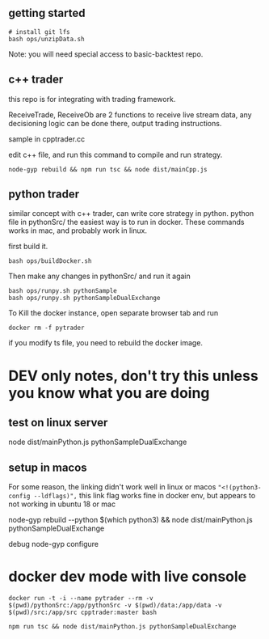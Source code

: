 ## getting started
```
# install git lfs
bash ops/unzipData.sh
```
Note: you will need special access to basic-backtest repo.

## c++ trader
this repo is for integrating with trading framework.

ReceiveTrade, ReceiveOb are 2 functions to receive live stream data, any decisioning logic can be done there, output trading instructions.

sample in cpptrader.cc

edit c++ file, and run this command to compile and run strategy.
```
node-gyp rebuild && npm run tsc && node dist/mainCpp.js
```

## python trader
similar concept with c++ trader, can write core strategy in python. python file in pythonSrc/
the easiest way is to run in docker.
These commands works in mac, and probably work in linux. 

first build it.
```
bash ops/buildDocker.sh
```

Then make any changes in pythonSrc/ and run it again

```
bash ops/runpy.sh pythonSample
bash ops/runpy.sh pythonSampleDualExchange
```

To Kill the docker instance, open separate browser tab and run
```
docker rm -f pytrader
```

if you modify ts file, you need to rebuild the docker image.



# DEV only notes, don't try this unless you know what you are doing
## test on linux server
node dist/mainPython.js pythonSampleDualExchange

## setup in macos
For some reason, the linking didn't work well in linux or macos
`"<!(python3-config --ldflags)",` this link flag works fine in docker env,
but appears to not working in ubuntu 18 or mac

node-gyp rebuild --python $(which python3) && node dist/mainPython.js pythonSampleDualExchange

debug 
node-gyp configure

# docker dev mode with live console
```
docker run -t -i --name pytrader --rm -v $(pwd)/pythonSrc:/app/pythonSrc -v $(pwd)/data:/app/data -v $(pwd)/src:/app/src cpptrader:master bash

npm run tsc && node dist/mainPython.js pythonSampleDualExchange
```

